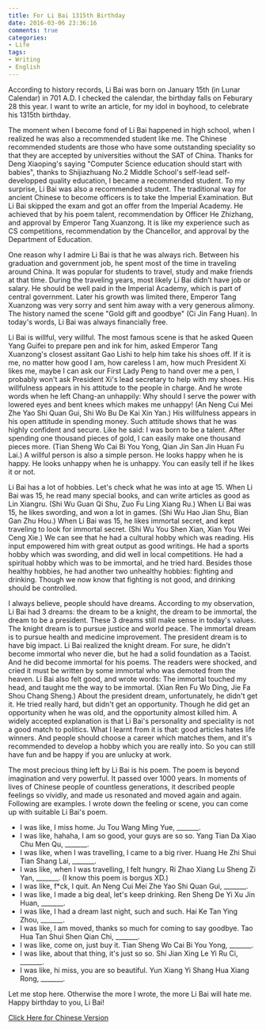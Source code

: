```yaml
---
title: For Li Bai 1315th Birthday
date: 2016-03-06 23:36:16
comments: true
categories:
- Life
tags:
- Writing
- English
---
```


According to history records, Li Bai was born on January 15th (in Lunar Calendar) in 701 A.D. I checked the calendar, the birthday falls on Feburary 28 this year. I want to write an article, for my idol in boyhood, to celebrate his 1315th birthday.

The moment when I become fond of Li Bai happened in high school, when I realized he was also a recommended student like me.
The Chinese recommended students are those who have some outstanding speciality so that they are accepted by universities without the SAT of China. Thanks for Deng Xiaoping's saying "Computer Science education should start with babies", thanks to Shijiazhuang No.2 Middle School's self-lead self-developped quality education, I became a recommended student. To my surprise, Li Bai was also a recommended student. The traditional way for ancient Chinese to become officers is to take the Imperial Examination. But Li Bai skipped the exam and got an offer from the Imperial Academy. He achieved that by his poem talent, recommendation by Officer He Zhizhang, and approval by Emperor Tang Xuanzong. It is like my experience such as CS competitions, recommendation by the Chancellor, and approval by the Department of Education.

One reason why I admire Li Bai is that he was always rich.
Between his graduation and government job, he spent most of the time in traveling around China. It was popular for students to travel, study and make friends at that time. During the traveling years, most likely Li Bai didn't have job or salary. He should be well paid in the Imperial Academy, which is part of central government. Later his growth was limited there, Emperor Tang Xuanzong was very sorry and sent him away with a very generous alimony. The history named the scene "Gold gift and goodbye" (Ci Jin Fang Huan). In today's words, Li Bai was always financially free.

Li Bai is willful, very willful.
The most famous scene is that he asked Queen Yang Guifei to prepare pen and ink for him, asked Emperor Tang Xuanzong's closest assitant Gao Lishi to help him take his shoes off. If it is me, no matter how good I am, how careless I am, how much President Xi likes me, maybe I can ask our First Lady Peng to hand over me a pen, I probably won't ask President Xi's lead secretary to help with my shoes.
His willfulness appears in his attitude to the people in charge. And he wrote words when he left Chang-an unhappily: Why should I serve the power with lowered eyes and bent knees which makes me unhappy! (An Neng Cui Mei Zhe Yao Shi Quan Gui, Shi Wo Bu De Kai Xin Yan.)
His willfulness appears in his open attitude in spending money. Such attitude shows that he was highly confident and secure. Like he said: I was born to be a talent. After spending one thousand pieces of gold, I can easily make one thousand pieces more. (Tian Sheng Wo Cai Bi You Yong, Qian Jin San Jin Huan Fu Lai.)
A willful person is also a simple person.
He looks happy when he is happy. He looks unhappy when he is unhappy.
You can easily tell if he likes it or not.

Li Bai has a lot of hobbies.
Let's check what he was into at age 15.
When Li Bai was 15, he read many special books, and can write articles as good as Lin Xiangru. (Shi Wu Guan Qi Shu, Zuo Fu Ling Xiang Ru.)
When Li Bai was 15, he likes swording, and won a lot in games. (Shi Wu Hao Jian Shu, Bian Gan Zhu Hou.)
When Li Bai was 15, he likes immortal secret, and kept traveling to look for immortal secret. (Shi Wu You Shen Xian, Xian You Wei Ceng Xie.)
We can see that he had a cultural hobby which was reading. His input empowered him with great output as good writings.
He had a sports hobby which was swording, and did well in local competitions.
He had a spiritual hobby which was to be immortal, and he tried hard.
Besides those healthy hobbies, he had another two unhealthy hobbies: fighting and drinking. Though we now know that fighting is not good, and drinking should be controlled.

I always believe, people should have dreams.
According to my observation, Li Bai had 3 dreams: the dream to be a knight, the dream to be immortal, the dream to be a president. These 3 dreams still make sense in today's values. The knight dream is to pursue justice and world peace. The immortal dream is to pursue health and medicine improvement. The president dream is to have big impact.
Li Bai realized the knight dream.
For sure, he didn't become immortal who never die, but he had a solid foundation as a Taoist. And he did become immortal for his poems. The readers were shocked, and cried it must be written by some immortal who was demoted from the heaven. Li Bai also felt good, and wrote words: The immortal touched my head, and taught me the way to be immortal. (Xian Ren Fu Wo Ding, Jie Fa Shou Chang Sheng.)
About the president dream, unfortunately, he didn't get it. He tried really hard, but didn't get an opportunity. Though he did get an opportunity when he was old, and the opportunity almost killed him. A widely accepted explanation is that Li Bai's personality and speciality is not a good match to politics. What I learnt from it is that: good articles hates life winners. And people should choose a career which matches them, and it's recommended to develop a hobby which you are really into. So you can still have fun and be happy if you are unlucky at work.

The most precious thing left by Li Bai is his poem.
The poem is beyond imagination and very powerful. It passed over 1000 years. In moments of lives of Chinese people of countless generations, it described people feelings so vividly, and made us resonated and moved again and again.
Following are examples. I wrote down the feeling or scene, you can come up with suitable Li Bai's poem.
- I was like, I miss home. Ju Tou Wang Ming Yue, _______.
- I was like, hahaha, I am so good, your guys are so so. Yang Tian Da Xiao Chu Men Qu, _______.
- I was like, when I was travelling, I came to a big river. Huang He Zhi Shui Tian Shang Lai, _______.
- I was like, when I was travelling, I felt hungry. Ri Zhao Xiang Lu Sheng Zi Yan, _______. (I know this poem is borgus XD.)
- I was like, f*ck, I quit. An Neng Cui Mei Zhe Yao Shi Quan Gui, _______.
- I was like, I made a big deal, let's keep drinking. Ren Sheng De Yi Xu Jin Huan, _______.
- I was like, I had a dream last night, such and such. Hai Ke Tan Ying Zhou, _______.
- I was like, I am moved, thanks so much for coming to say goodbye. Tao Hua Tan Shui Shen Qian Chi, _______.
- I was like, come on, just buy it. Tian Sheng Wo Cai Bi You Yong, _______.
- I was like, about that thing, it's just so so. Shi Jian Xing Le Yi Ru Ci, _______.
- I was like, hi miss, you are so beautiful. Yun Xiang Yi Shang Hua Xiang Rong, _______.

Let me stop here. Otherwise the more I wrote, the more Li Bai will hate me.
Happy birthday to you, Li Bai!

[Click Here for Chinese Version](2016/03/06/libai-birthday/)
